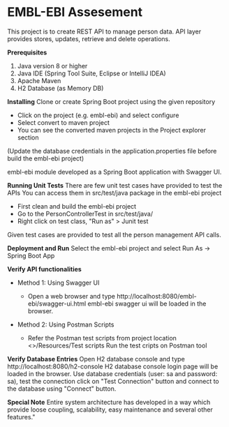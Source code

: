 # EMBL-EBI Assesement

This project is to create REST API to manage person data. API layer provides stores, updates, retrieve and delete operations.

**Prerequisites**
1. Java version 8 or higher
2. Java IDE (Spring Tool Suite, Eclipse or IntelliJ IDEA)
3. Apache Maven
4. H2 Database (as Memory DB)

**Installing**
Clone or create Spring Boot project using the given repository

* Click on the project (e.g. embl-ebi) and select configure
* Select convert to maven project
* You can see the converted maven projects in the Project explorer section

(Update the database credentials in the application.properties file before build the embl-ebi project)

embl-ebi module developed as a Spring Boot application with Swagger UI.

**Running Unit Tests**
There are few unit test cases have provided to test the APIs
You can access them in src/test/java package in the embl-ebi project

* First clean and build the embl-ebi project
* Go to the PersonControllerTest in src/test/java/
* Right click on test class, "Run as" > Junit test

Given test cases are provided to test all the person management API calls.

**Deployment and Run**
Select the embl-ebi project and select Run As -> Spring Boot App

**Verify API functionalities**
* Method 1: Using Swagger UI
    - Open a web browser and type http://localhost:8080/embl-ebi/swagger-ui.html 
    embl-ebi swagger ui will be loaded in the browser.

* Method 2: Using Postman Scripts
    - Refer the Postman test scripts from project location <<Project-root>>/Resources/Test scripts
    Run the test cripts on Postman tool
    
**Verify Database Entries**
Open H2 database console and type http://localhost:8080/h2-console
H2 database console login page will be loaded in the browser.
Use database credentials (user: sa and password: sa), test the connection click on "Test Connection" button and connect to the database using "Connect" button.

**Special Note**
Entire system architecture has developed in a way which provide loose coupling, scalability, easy maintenance and several other features."
